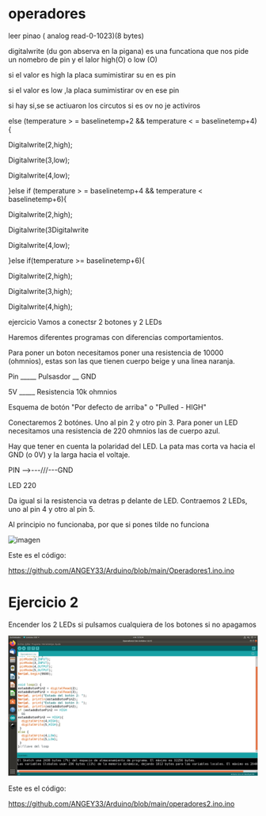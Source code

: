 # operadores

leer pinao ( analog read-0-1023)(8 bytes)

digitalwrite (du gon abserva en la pigana) es una funcationa que nos pide  un nomebro de pin y el lalor high(O) o low (O)

si el valor es high la placa sumimistirar su en es pin 

si el valor es low ,la placa sumimistirar ov en ese pin 

si hay si,se se actiuaron los circutos si es ov no je activiros 

else (temperature > = baselinetemp+2 &&
temperature < = baselinetemp+4){

Digitalwrite(2,high);

Digitalwrite(3,low);

Digitalwrite(4,low);

}else if (temperature > = baselinetemp+4 &&
temperature < baselinetemp+6){

Digitalwrite(2,high);

Digitalwrite(3Digitalwrite

Digitalwrite(4,low);

}else if(temperature >= baselinetemp+6){

Digitalwrite(2,high);

Digitalwrite(3,high);

Digitalwrite(4,high);

ejercicio
Vamos a conectsr 2 botones y 2 LEDs

Haremos diferentes programas con diferencias comportamientos.

Para poner un boton necesitamos poner una resistencia de 10000 (ohmnios), estas son las que tienen cuerpo beige y una linea naranja.

Pin _____ Pulsasdor __ GND

5V _____ Resistencia 10k ohmnios

Esquema de botón "Por defecto de arriba" o "Pulled - HIGH"

Conectaremos 2 botónes. Uno al pin 2 y otro pin 3. Para poner un LED necesitamos una resistencia de 220 ohmnios las de cuerpo azul.

Hay que tener en cuenta la polaridad del LED. La pata mas corta va hacia el GND (o 0V) y la larga hacia el voltaje.

PIN -->---///---GND

LED 220

Da igual si la resistencia va detras p delante de LED. Contraemos 2 LEDs, uno al pin 4 y otro al pin 5.

Al principio no funcionaba, por que si pones tilde no funciona

![imagen](https://user-images.githubusercontent.com/90753298/140055897-070f5dfd-bc74-4f35-a1bc-83daf181efa8.png)

Este es el código:

https://github.com/ANGEY33/Arduino/blob/main/Operadores1.ino.ino

# Ejercicio 2 

Encender los 2 LEDs si pulsamos cualquiera de los botones si no apagamos

![imagen](https://github.com/ANGEY33/Arduino/blob/main/Captura%20de%20pantalla%20de%202021-11-03%2012-52-32.png)

Este es el código:

https://github.com/ANGEY33/Arduino/blob/main/operadores2.ino.ino


